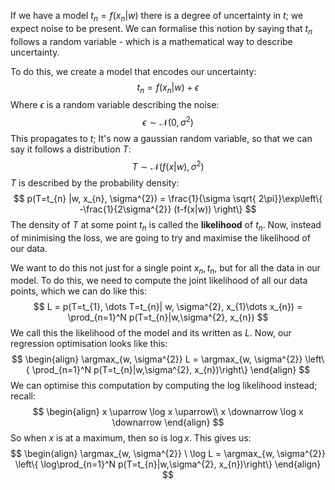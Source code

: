 $$
\DeclareMathOperator*{\argmin}{argmin}
\DeclareMathOperator*{\argmax}{argmax}
$$If we have a model $t_{n}=f(x_{n}| w)$ there is a degree of uncertainty in $t$; we expect noise to be present. We can formalise this notion by saying that $t_{n}$ follows a random variable - which is a mathematical way to describe uncertainty.

To do this, we create a model that encodes our uncertainty:
$$
t_{n} = f(x_{n}|w) + \epsilon
$$
Where $\epsilon$ is a random variable describing the noise:
$$
\epsilon \sim \mathcal{N}(0, \sigma^{2})
$$
This propagates to $t$; It's now a gaussian random variable, so that we can say it follows a distribution $T$:
$$
T \sim \mathcal{N}(f(x|w), \sigma^{2})
$$
$T$ is described by the probability density:
$$
p(T=t_{n} |w, x_{n}, \sigma^{2}) = \frac{1}{\sigma \sqrt{ 2\pi}}\exp\left\{ -\frac{1}{2\sigma^{2}} (t-f(x|w)) \right\}
$$
The density of $T$ at some point $t_n$ is called the **likelihood** of $t_n$. Now, instead of minimising the loss, we are going to try and maximise the likelihood of our data.

We want to do this not just for a single point $x_n, t_n$, but for all the data in our model. To do this, we need to compute the joint likelihood of all our data points, which we can do like this:
$$
L = p(T=t_{1},  \dots T=t_{n}| w, \sigma^{2}, x_{1}\dots x_{n}) = \prod_{n=1}^N p(T=t_{n}|w,\sigma^{2}, x_{n})
$$
We call this the likelihood of the model and its written as $L$. Now, our regression optimisation looks like this:
$$
\begin{align}
\argmax_{w, \sigma^{2}} L = \argmax_{w, \sigma^{2}} \left\{ \prod_{n=1}^N p(T=t_{n}|w,\sigma^{2}, x_{n})\right\}
\end{align}
$$
We can optimise this computation by computing the log likelihood instead; recall:
$$
\begin{align}
x \uparrow  \log x \uparrow\\
x \downarrow  \log x \downarrow
\end{align}
$$
So when $x$ is at a maximum, then so is $\log x$. This gives us:
$$
\begin{align}
\argmax_{w, \sigma^{2}} \ \log L = \argmax_{w, \sigma^{2}} \left\{ \log\prod_{n=1}^N p(T=t_{n}|w,\sigma^{2}, x_{n})\right\}
\end{align}
$$
